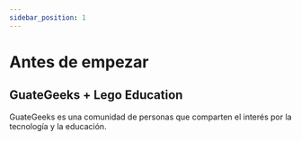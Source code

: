 ```yaml
---
sidebar_position: 1
---
```


# Antes de empezar

## GuateGeeks + Lego Education 

GuateGeeks es una comunidad de personas que comparten el interés por la tecnología y la educación.